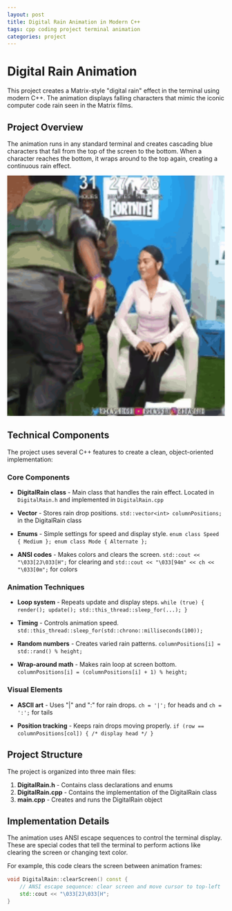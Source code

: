 ```yaml
---
layout: post
title: Digital Rain Animation in Modern C++
tags: cpp coding project terminal animation
categories: project
---
```


# Digital Rain Animation

This project creates a Matrix-style "digital rain" effect in the terminal using modern C++. The animation displays falling characters that mimic the iconic computer code rain seen in the Matrix films.

## Project Overview

The animation runs in any standard terminal and creates cascading blue characters that fall from the top of the screen to the bottom. When a character reaches the bottom, it wraps around to the top again, creating a continuous rain effect.

<img src="https://raw.githubusercontent.com/G00405014/digital-rain-cpp/main/Assets/speed.gif" width="1908" height="556">

## Technical Components

The project uses several C++ features to create a clean, object-oriented implementation:

### Core Components

- **DigitalRain class** - Main class that handles the rain effect.
  Located in `DigitalRain.h` and implemented in `DigitalRain.cpp`

- **Vector** - Stores rain drop positions.
  `std::vector<int> columnPositions;` in the DigitalRain class

- **Enums** - Simple settings for speed and display style.
  `enum class Speed { Medium }; enum class Mode { Alternate };`

- **ANSI codes** - Makes colors and clears the screen.
  `std::cout << "\033[2J\033[H";` for clearing and `std::cout << "\033[94m" << ch << "\033[0m";` for colors

### Animation Techniques

- **Loop system** - Repeats update and display steps.
  `while (true) { render(); update(); std::this_thread::sleep_for(...); }`

- **Timing** - Controls animation speed.
  `std::this_thread::sleep_for(std::chrono::milliseconds(100));`

- **Random numbers** - Creates varied rain patterns.
  `columnPositions[i] = std::rand() % height;`

- **Wrap-around math** - Makes rain loop at screen bottom.
  `columnPositions[i] = (columnPositions[i] + 1) % height;`

### Visual Elements

- **ASCII art** - Uses "|" and ":" for rain drops.
  `ch = '|';` for heads and `ch = ':';` for tails

- **Position tracking** - Keeps rain drops moving properly.
  `if (row == columnPositions[col]) { /* display head */ }`

## Project Structure

The project is organized into three main files:

1. **DigitalRain.h** - Contains class declarations and enums
2. **DigitalRain.cpp** - Contains the implementation of the DigitalRain class
3. **main.cpp** - Creates and runs the DigitalRain object


## Implementation Details

The animation uses ANSI escape sequences to control the terminal display. These are special codes that tell the terminal to perform actions like clearing the screen or changing text color.

For example, this code clears the screen between animation frames:
```cpp
void DigitalRain::clearScreen() const {
    // ANSI escape sequence: clear screen and move cursor to top-left
    std::cout << "\033[2J\033[H";
}

